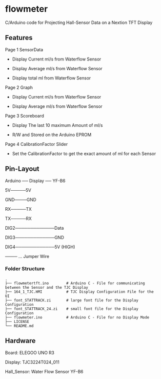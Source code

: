 # flowmeter
C/Arduino code for Projecting Hall-Sensor Data on a Nextion TFT Display

## Features

Page 1 SensorData

* Display Current ml/s from Waterflow Sensor

* Display Average ml/s from Waterflow Sensor

* Display total ml from Waterflow Sensor

Page 2 Graph

* Display Current ml/s from Waterflow Sensor

* Display Average ml/s from Waterflow Sensor

Page 3 Scoreboard

* Display The last 10 maximum Amount of ml/s

* R/W and Stored on the Arduino EPROM 

Page 4 CalibrationFactor Slider

* Set the CalibrationFactor to get the exact amount of ml for each Sensor


## Pin-Layout
Arduino ── Display ── YF-B6

5V─────5V

GND────GND

RX─────TX      

TX─────RX

DIG2─────────────Data

DIG3─────────────GND

DIG4─────────────5V (HIGH)

──── ... Jumper Wire



### Folder Structure

    .
    ├── flowmetertft.ino        # Arduino C - File for communicating between the Sensor and the TJC Display
    ├── 164_1_TJC.HMI           # TJC Display Configuration File for the UI
    ├── font_STATTRACK.zi       # large font file for the Display Configuration
    ├── font_STATTRACK_24.zi    # small font file for the Display Configuration
    ├── flowmeter.ino           # Arduino C - File for no Display Mode
    ├── LICENSE
    └── README.md



## Hardware
Board:        ELEGOO UNO R3

Display:      TJC3224T024_011

Hall_Sensor:  Water Flow Sensor YF-B6
